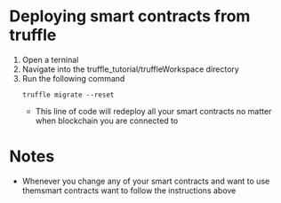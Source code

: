 # Deploying smart contracts from truffle

1. Open a terninal
2. Navigate into the truffle_tutorial/truffleWorkspace directory
3. Run the following command
    ```
    truffle migrate --reset
    ```
    * This line of code will redeploy all your smart contracts no matter when blockchain you are connected to

# Notes

* Whenever you change any of your smart contracts and want to use themsmart contracts want to follow the instructions above